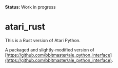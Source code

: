 **Status:** Work in progress

# atari_rust

This is a Rust version of Atari Python.

A packaged and slightly-modified version of [https://github.com/bbitmaster/ale_python_interface](https://github.com/bbitmaster/ale_python_interface).


